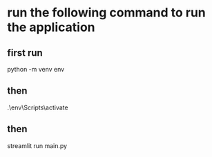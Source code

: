 # run the following command to run the application

## first run
python -m venv env

## then
.\env\Scripts\activate


## then
streamlit run main.py